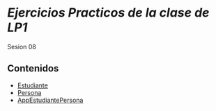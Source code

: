 # *Ejercicios Practicos de la clase de LP1*
Sesion 08
## Contenidos
- [Estudiante](Estudiante.java)
- [Persona](Persona.java)
- [AppEstudiantePersona](AppEstudiantePersona.java)
